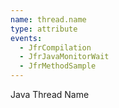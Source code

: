 ```yaml
---
name: thread.name
type: attribute
events:
  - JfrCompilation
  - JfrJavaMonitorWait
  - JfrMethodSample
---
```


Java Thread Name
